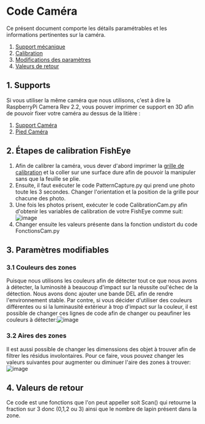 # Code Caméra
Ce présent document comporte les détails paramétrables et les informations pertinentes sur la caméra.
1.  [Support mécanique](#Supports)
2.  [Calibration](#Étapes-de-calibration-FishEye)
3.  [Modifications des paramètres](#Paramètres-modifiables)
4.  [Valeurs de retour](#Valeurs-de-retour)

## 1. Supports
Si vous utiliser la même caméra que nous utilisons, c'est à dire la RaspberryPi Camera Rev 2.2, vous pouver imprimer ce support en 3D afin de pouvoir fixer votre caméra au dessus de la litière :
1. [Support Caméra](https://github.com/Cagius-UdeS/Cagius/blob/main/CADs/SupportCamera.SLDPRT)
2. [Pied Caméra](https://github.com/Cagius-UdeS/Cagius/blob/main/CADs/PivotCamera.SLDPRT)

## 2. Étapes de calibration FishEye
1. Afin de calibrer la caméra, vous dever d'abord imprimer la [grille de calibration](https://github.com/Cagius-UdeS/Cagius/blob/main/Code/PiCamera/FECalibrationA4.png) et la coller sur une surface dure afin de pouvoir la manipuler sans que la feuille se plie.
2. Ensuite, il faut exécuter le code PatternCapture.py qui prend une photo toute les 3 secondes. Changer l'orientation et la position de la grille pour chacune des photo.
3. Une fois les photos prisent, exécuter le code CalibrationCam.py afin d'obtenir les variables de calibration de votre FishEye comme suit: ![image](https://user-images.githubusercontent.com/72098230/161605262-c62785ff-352e-4e21-ada1-8853365c203e.png)
4. Changer ensuite les valeurs présente dans la fonction undistort du code FonctionsCam.py

## 3. Paramètres modifiables
### 3.1 Couleurs des zones
Puisque nous utilisons les couleurs afin de détecter tout ce que nous avons à détecter, la luminosité à beaucoup d'impact sur la réussite oul'échec de la détection. Nous avons donc ajouter une bande DEL afin de rendre l'environnement stable. Par contre, si vous décider d'utiliser des couleurs différentes ou si la luminausité extérieur à trop d'impact sur la couleur, il est possible de changer ces lignes de code afin de changer ou peaufiner les couleurs à détecter:![image](https://user-images.githubusercontent.com/72098230/163251666-02f7357d-6e6e-4e52-b679-5f276fce0069.png) 

### 3.2 Aires des zones
Il est aussi possible de changer les dimenssions des objet à trouver afin de filtrer les résidus involontaires. Pour ce faire, vous pouvez changer les valeurs suivantes pour augmenter ou diminuer l'aire des zones à trouver: ![image](https://user-images.githubusercontent.com/72098230/163252441-32740975-1bd8-4aa3-b7c9-2250f7ee5540.png) 

## 4. Valeurs de retour
Ce code est une fonctions que l'on peut appeller soit Scan() qui retourne la fraction sur 3 donc (0,1,2 ou 3) ainsi que le nombre de lapin présent dans la zone.
